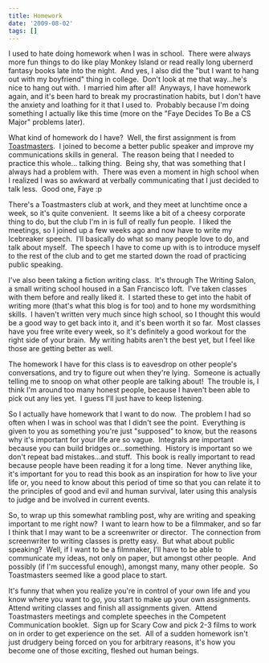 ```yaml
---
title: Homework
date: '2009-08-02'
tags: []
---
```


I used to hate doing homework when I was in school.  There were always more fun things to do like play Monkey Island or read really long ubernerd fantasy books late into the night.  And yes, I also did the "but I want to hang out with my boyfriend" thing in college.  Don't look at me that way...he's nice to hang out with.  I married him after all!  Anyways, I have homework again, and it's been hard to break my procrastination habits, but I don't have the anxiety and loathing for it that I used to.  Probably because I'm doing something I actually like this time (more on the "Faye Decides To Be a CS Major" problems later).

What kind of homework do I have?  Well, the first assignment is from <a title="Toastmasters" href="http://toastmasters.org" target="_blank">Toastmasters</a>.  I joined to become a better public speaker and improve my communications skills in general.  The reason being that I needed to practice this whole... talking thing.  Being shy, that was something that I always had a problem with.  There was even a moment in high school when I realized I was so awkward at verbally communicating that I just decided to talk less.  Good one, Faye :p

There's a Toastmasters club at work, and they meet at lunchtime once a week, so it's quite convenient.  It seems like a bit of a cheesy corporate thing to do, but the club I'm in is full of really fun people.  I liked the meetings, so I joined up a few weeks ago and now have to write my Icebreaker speech.  I'll basically do what so many people love to do, and talk about myself.  The speech I have to come up with is to introduce myself to the rest of the club and to get me started down the road of practicing public speaking.

I've also been taking a fiction writing class.  It's through The Writing Salon, a small writing school housed in a San Francisco loft.  I've taken classes with them before and really liked it.  I started these to get into the habit of writing more (that's what this blog is for too) and to hone my wordsmithing skills.  I haven't written very much since high school, so I thought this would be a good way to get back into it, and it's been worth it so far.  Most classes have you free write every week, so it's definitely a good workout for the right side of your brain.  My writing habits aren't the best yet, but I feel like those are getting better as well.

The homework I have for this class is to eavesdrop on other people's conversations, and try to figure out when they're lying.  Someone is actually telling me to snoop on what other people are talking about!  The trouble is, I think I'm around too many honest people, because I haven't been able to pick out any lies yet.  I guess I'll just have to keep listening.

So I actually have homework that I want to do now.  The problem I had so often when I was in school was that I didn't see the point.  Everything is given to you as something you're just "supposed" to know, but the reasons why it's important for your life are so vague.  Integrals are important because you can build bridges or...something.  History is important so we don't repeat bad mistakes...and stuff.  This book is really important to read because people have been reading it for a long time.  Never anything like, it's important for you to read this book as an inspiration for how to live your life or, you need to know about this period of time so that you can relate it to the principles of good and evil and human survival, later using this analysis to judge and be involved in current events.

So, to wrap up this somewhat rambling post, why are writing and speaking important to me right now?  I want to learn how to be a filmmaker, and so far I think that I may want to be a screenwriter or director.  The connection from screenwriter to writing classes is pretty easy.  But what about public speaking?  Well, if I want to be a filmmaker, I'll have to be able to communicate my ideas, not only on paper, but amongst other people.  And possibly (if I'm successful enough), amongst many, many other people.  So Toastmasters seemed like a good place to start.

It's funny that when you realize you're in control of your own life and you know where you want to go, you start to make up your own assignments.  Attend writing classes and finish all assignments given.  Attend Toastmasters meetings and complete speeches in the Competent Communication booklet.  Sign up for Scary Cow and pick 2-3 films to work on in order to get experience on the set.  All of a sudden homework isn't just drudgery being forced on you for arbitrary reasons, it's how you become one of those exciting, fleshed out human beings.
